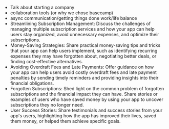 - Talk about starting a company
- collaboration tools (or why we chose basecamp)
- async communication/getting things done
work/life balance
- Streamlining Subscription Management: Discuss the challenges of managing multiple subscription services and how your app can help users stay organized, avoid unnecessary expenses, and optimize their subscriptions.
- Money-Saving Strategies: Share practical money-saving tips and tricks that your app can help users implement, such as identifying recurring expenses they may have forgotten about, negotiating better deals, or finding cost-effective alternatives.
- Avoiding Overdraft Fees and Late Payments: Offer guidance on how your app can help users avoid costly overdraft fees and late payment penalties by sending timely reminders and providing insights into their financial obligations.
- Forgotten Subscriptions: Shed light on the common problem of forgotten subscriptions and the financial impact they can have. Share stories or examples of users who have saved money by using your app to uncover subscriptions they no longer need.
- User Success Stories: Share testimonials and success stories from your app's users, highlighting how the app has improved their lives, saved them money, or helped them achieve specific goals.